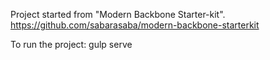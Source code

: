 Project started from "Modern Backbone Starter-kit".
https://github.com/sabarasaba/modern-backbone-starterkit

To run the project:
gulp serve